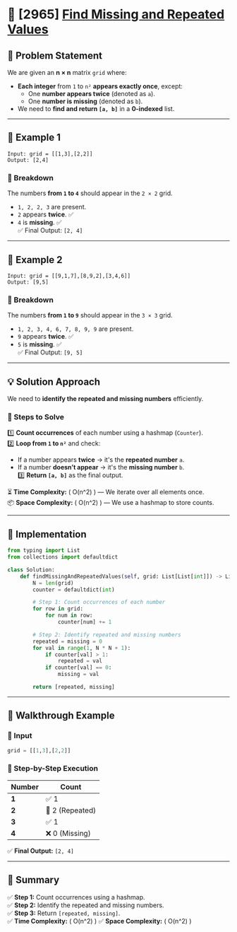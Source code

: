 # 🚀 [2965] [Find Missing and Repeated Values](../easy/2965.py)

## 📝 Problem Statement

We are given an **n × n** matrix `grid` where:

-   **Each integer** from `1` to `n²` **appears exactly once**, except:
    -   One **number appears twice** (denoted as `a`).
    -   One **number is missing** (denoted as `b`).
-   We need to **find and return `[a, b]`** in a **0-indexed** list.

---

## 🔹 Example 1

```
Input: grid = [[1,3],[2,2]]
Output: [2,4]
```

### 🔎 Breakdown

The numbers **from `1` to `4`** should appear in the `2 × 2` grid.

-   `1, 2, 2, 3` are present.
-   `2` appears **twice**. ✅
-   `4` is **missing**. ✅  
    ✅ Final Output: `[2, 4]`

---

## 🔹 Example 2

```
Input: grid = [[9,1,7],[8,9,2],[3,4,6]]
Output: [9,5]
```

### 🔎 Breakdown

The numbers **from `1` to `9`** should appear in the `3 × 3` grid.

-   `1, 2, 3, 4, 6, 7, 8, 9, 9` are present.
-   `9` appears **twice**. ✅
-   `5` is **missing**. ✅  
    ✅ Final Output: `[9, 5]`

---

## 💡 Solution Approach

We need to **identify the repeated and missing numbers** efficiently.

### **🔹 Steps to Solve**

1️⃣ **Count occurrences** of each number using a hashmap (`Counter`).  
2️⃣ **Loop from `1` to `n²`** and check:

-   If a number appears **twice** → it's the **repeated number** `a`.
-   If a number **doesn’t appear** → it's the **missing number** `b`.  
    3️⃣ **Return `[a, b]`** as the final output.

⏳ **Time Complexity:** \( O(n^2) \) — We iterate over all elements once.  
📦 **Space Complexity:** \( O(n^2) \) — We use a hashmap to store counts.

---

## 🔨 Implementation

```python
from typing import List
from collections import defaultdict

class Solution:
    def findMissingAndRepeatedValues(self, grid: List[List[int]]) -> List[int]:
        N = len(grid)
        counter = defaultdict(int)

        # Step 1: Count occurrences of each number
        for row in grid:
            for num in row:
                counter[num] += 1

        # Step 2: Identify repeated and missing numbers
        repeated = missing = 0
        for val in range(1, N * N + 1):
            if counter[val] > 1:
                repeated = val
            if counter[val] == 0:
                missing = val

        return [repeated, missing]
```

---

## 🏁 Walkthrough Example

### 📌 Input

```python
grid = [[1,3],[2,2]]
```

### 🔄 Step-by-Step Execution

| Number | Count           |
| ------ | --------------- |
| **1**  | ✅ 1            |
| **2**  | 🚨 2 (Repeated) |
| **3**  | ✅ 1            |
| **4**  | ❌ 0 (Missing)  |

✅ **Final Output:** `[2, 4]`

---

## 🎯 Summary

✅ **Step 1:** Count occurrences using a hashmap.  
✅ **Step 2:** Identify the repeated and missing numbers.  
✅ **Step 3:** Return `[repeated, missing]`.  
✅ **Time Complexity:** \( O(n^2) \) ✅ **Space Complexity:** \( O(n^2) \)
